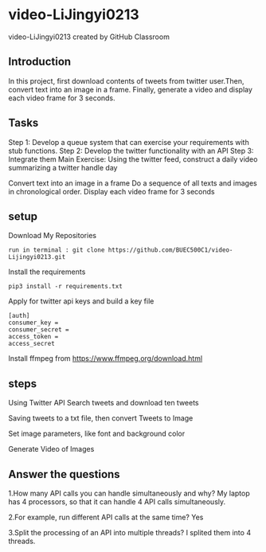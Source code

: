 # video-LiJingyi0213
video-LiJingyi0213 created by GitHub Classroom

## Introduction
In this project, first download contents of tweets from twitter user.Then, convert text into an image in a frame. Finally, generate a video and display each video frame for 3 seconds.

## Tasks
Step 1: Develop a queue system that can exercise your requirements with stub functions.
Step 2: Develop the twitter functionality with an API
Step 3: Integrate them
Main Exercise: Using the twitter feed, construct a daily video summarizing a twitter handle day

Convert text into an image in a frame
Do a sequence of all texts and images in chronological order.
Display each video frame for 3 seconds

## setup
Download My Repositories
```
run in terminal : git clone https://github.com/BUEC500C1/video-Lijingyi0213.git
```

Install the requirements
```
pip3 install -r requirements.txt
```

Apply for twitter api keys and build a key file
```
[auth]
consumer_key = 
consumer_secret = 
access_token = 
access_secret 
```

Install ffmpeg from https://www.ffmpeg.org/download.html

## steps 
Using Twitter API Search tweets and download ten tweets

Saving tweets to a txt file, then convert Tweets to Image

Set image parameters, like font and background color

Generate Video of Images

## Answer the questions
1.How many API calls you can handle simultaneously and why?
My laptop has 4 processors, so that it can handle 4 API calls simultaneously.

2.For example, run different API calls at the same time?
Yes

3.Split the processing of an API into multiple threads?
I splited them into 4 threads.
